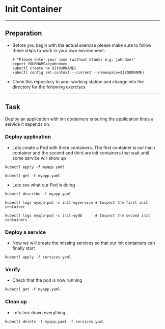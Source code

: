 # Init Container

---

## Preparation

* Before you begin with the actual exercise please make sure to follow these steps to work in your own environment:

  ```shell
  # "Please enter your name (without blanks e.g. johndoe)"
  export YOURNAME=<johndoe>
  kubectl create ns ${YOURNAME}
  kubectl config set-context --current --namespace=${YOURNAME}
  ```

* Clone this repository to your working station and change into the directory for the following exercises

---

## Task

Deploy an application with init containers ensuring the application finds a service it depends on.

### Deploy application

* Lets create a Pod with three containers. The first container is our main container and the second and third are init containers that wait until some service will show up

```shell
kubectl apply -f myapp.yaml

kubectl get -f myapp.yaml
```

* Lets see what our Pod is doing

```shell
kubectl describe -f myapp.yaml

kubectl logs myapp-pod -c init-myservice # Inspect the first init container

kubectl logs myapp-pod -c init-mydb      # Inspect the second init containers
```

### Deploy a service

* Now we will create the missing services so that our init containers can finally start

```shell
kubectl apply -f services.yaml
```

### Verify

* Check that the pod is now running

```shell
kubectl get -f myapp.yaml
```

### Clean up

* Lets tear down everything

```shell
kubectl delete -f myapp.yaml -f services.yaml
```
